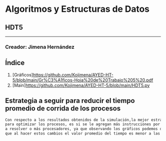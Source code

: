 # Algoritmos y Estructuras de Datos

## HDT5
****
### Creador: Jimena Hernández

## Índice
1. [Gráficos]https://github.com/Kojimena/AYED-HT-5/blob/main/Gr%C3%A1ficos-Hoja%20de%20Trabajo%205%20.pdf
2. [Main]https://github.com/Kojimena/AYED-HT-5/blob/main/HDT5.py

## Estrategia a seguir para reducir el tiempo promedio de corrida de los procesos

```diff
Con respecto a los resultados obtenidos de la simulación,la mejor estrategia 
para optimizar los procesos, es si se le agregan más instrucciones por minuto
a resolver o más procesadores, ya que observando los gráficos podemos determinar
que al hacer estos cambios el valor promedio del tiempo es menor a las demas pruebas.
```